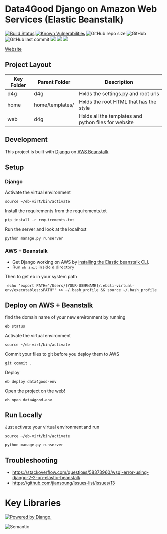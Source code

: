 # Data4Good Django on Amazon Web Services (Elastic Beanstalk)

[![Build Status](https://travis-ci.com/d4gumich/data4good-django.svg?branch=master)](https://travis-ci.com/d4gumich/data4good-django)
[![Known Vulnerabilities](https://snyk.io/test/github/d4gumich/data4good-django/badge.svg?branch=master)](https://snyk.io/test/github/d4gumich/data4good-django)
![GitHub repo size](https://img.shields.io/github/repo-size/d4gumich/data4good-django.svg)
![GitHub](https://img.shields.io/github/license/d4gumich/data4good-django.svg)
![GitHub last commit](https://img.shields.io/github/last-commit/d4gumich/data4good-django.svg)
![](https://img.shields.io/badge/django-✓-blue.svg)
![](https://img.shields.io/badge/semantic_uI-✓-blue.svg)
![](https://img.shields.io/badge/aws_elastic_beanstalk-✓-blueviolet.svg)

[Website](http://data4good.fjwji7zqan.us-east-1.elasticbeanstalk.com/)


## Project Layout
| Key Folder | Parent Folder | Description |
| - | - | - |
| d4g | d4g | Holds the settings.py and root urls | 
| home | home/templates/ | Holds the root HTML that has the style | 
| web | d4g| Holds all the templates and python files for website | 


## Development

This project is built with [Django](https://www.djangoproject.com/) on [AWS Beanstalk](https://aws.amazon.com/elasticbeanstalk/).


## Setup

### Django
Activate the virtual environment
```
source ~/eb-virt/bin/activate
```

Install the requirements from the requirements.txt
```
pip install -r requirements.txt
```

Run the server and look at the localhost
```
python manage.py runserver
```

### AWS + Beanstalk

- Get Django working on AWS by [installing the Elastic beanstalk CLI](https://github.com/aws/aws-elastic-beanstalk-cli-setup).
- Run `eb init` inside a directory

Then to get eb in your system path
```
 echo 'export PATH="/Users/[YOUR-USERNAME]/.ebcli-virtual-env/executables:$PATH"' >> ~/.bash_profile && source ~/.bash_profile
```

## Deploy on AWS + Beanstalk
find the domain name of your new environment by running 
 
```
eb status
```

Activate the virtual environment
```
source ~/eb-virt/bin/activate
```

Commit your files to git before you deploy them to AWS
```
git commit .
```

Deploy
``` 
eb deploy data4good-env
```

Open the project on the web!
``` 
eb open data4good-env
```

## Run Locally
Just activate your virtual environment and run

```
source ~/eb-virt/bin/activate
```

```
python manage.py runserver
```

## Troubleshooting
- https://stackoverflow.com/questions/58373960/wsgi-error-using-django-2-2-on-elastic-beanstalk
- https://github.com/jiansoung/issues-list/issues/13

# Key Libraries
<a href="http://www.djangoproject.com/"><img src="https://www.djangoproject.com/m/img/badges/djangopowered126x54.gif" border="0" alt="Powered by Django." title="Powered by Django." /></a>

![Semantic](http://semantic-ui.com/images/logo.png)
